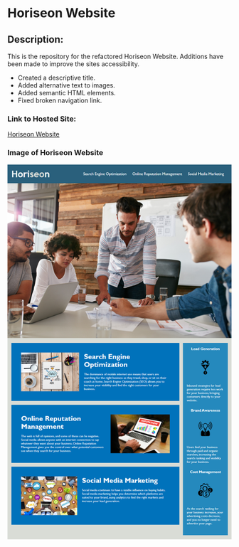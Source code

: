 # Horiseon Website

## Description:
This is the repository for the refactored Horiseon Website.  Additions have been made to improve the sites accessibility.
- Created a descriptive title.
- Added alternative text to images.
- Added semantic HTML elements.
- Fixed broken navigation link.

### Link to Hosted Site:
[Horiseon Website](https://hjohnsick.github.io/Refactored-Horiseon-Website/)

### Image of Horiseon Website
![Horiseon Website](./assets/images/01-html-css-git-homework-demo.png)